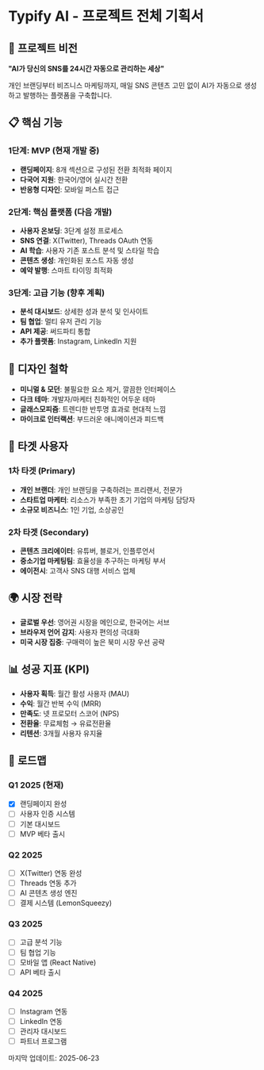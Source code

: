 # Typify AI - 프로젝트 전체 기획서

## 🎯 프로젝트 비전
**"AI가 당신의 SNS를 24시간 자동으로 관리하는 세상"**

개인 브랜딩부터 비즈니스 마케팅까지, 매일 SNS 콘텐츠 고민 없이 AI가 자동으로 생성하고 발행하는 플랫폼을 구축합니다.

## 📋 핵심 기능

### 1단계: MVP (현재 개발 중)
- **랜딩페이지**: 8개 섹션으로 구성된 전환 최적화 페이지
- **다국어 지원**: 한국어/영어 실시간 전환
- **반응형 디자인**: 모바일 퍼스트 접근

### 2단계: 핵심 플랫폼 (다음 개발)
- **사용자 온보딩**: 3단계 설정 프로세스
- **SNS 연결**: X(Twitter), Threads OAuth 연동
- **AI 학습**: 사용자 기존 포스트 분석 및 스타일 학습
- **콘텐츠 생성**: 개인화된 포스트 자동 생성
- **예약 발행**: 스마트 타이밍 최적화

### 3단계: 고급 기능 (향후 계획)
- **분석 대시보드**: 상세한 성과 분석 및 인사이트
- **팀 협업**: 멀티 유저 관리 기능
- **API 제공**: 써드파티 통합
- **추가 플랫폼**: Instagram, LinkedIn 지원

## 🎨 디자인 철학
- **미니멀 & 모던**: 불필요한 요소 제거, 깔끔한 인터페이스
- **다크 테마**: 개발자/마케터 친화적인 어두운 테마
- **글래스모피즘**: 트렌디한 반투명 효과로 현대적 느낌
- **마이크로 인터랙션**: 부드러운 애니메이션과 피드백

## 👥 타겟 사용자

### 1차 타겟 (Primary)
- **개인 브랜더**: 개인 브랜딩을 구축하려는 프리랜서, 전문가
- **스타트업 마케터**: 리소스가 부족한 초기 기업의 마케팅 담당자
- **소규모 비즈니스**: 1인 기업, 소상공인

### 2차 타겟 (Secondary)
- **콘텐츠 크리에이터**: 유튜버, 블로거, 인플루언서
- **중소기업 마케팅팀**: 효율성을 추구하는 마케팅 부서
- **에이전시**: 고객사 SNS 대행 서비스 업체

## 🌍 시장 전략
- **글로벌 우선**: 영어권 시장을 메인으로, 한국어는 서브
- **브라우저 언어 감지**: 사용자 편의성 극대화
- **미국 시장 집중**: 구매력이 높은 북미 시장 우선 공략

## 📊 성공 지표 (KPI)
- **사용자 획득**: 월간 활성 사용자 (MAU)
- **수익**: 월간 반복 수익 (MRR)
- **만족도**: 넷 프로모터 스코어 (NPS)
- **전환율**: 무료체험 → 유료전환율
- **리텐션**: 3개월 사용자 유지율

## 🚀 로드맵

### Q1 2025 (현재)
- [x] 랜딩페이지 완성
- [ ] 사용자 인증 시스템
- [ ] 기본 대시보드
- [ ] MVP 베타 출시

### Q2 2025
- [ ] X(Twitter) 연동 완성
- [ ] Threads 연동 추가
- [ ] AI 콘텐츠 생성 엔진
- [ ] 결제 시스템 (LemonSqueezy)

### Q3 2025
- [ ] 고급 분석 기능
- [ ] 팀 협업 기능
- [ ] 모바일 앱 (React Native)
- [ ] API 베타 출시

### Q4 2025
- [ ] Instagram 연동
- [ ] LinkedIn 연동
- [ ] 관리자 대시보드
- [ ] 파트너 프로그램

마지막 업데이트: 2025-06-23